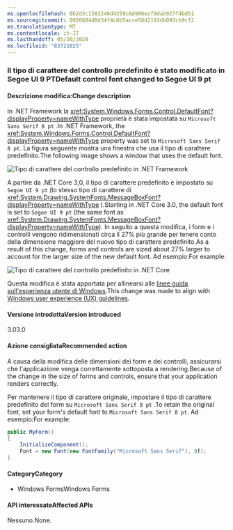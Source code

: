 ```yaml
---
ms.openlocfilehash: 0b2d3c1383246d4259c6d906ecf9dab927f4bdb1
ms.sourcegitcommit: 0926684d8d34f4c6b5acce58d2193db093cb9cf2
ms.translationtype: MT
ms.contentlocale: it-IT
ms.lasthandoff: 05/20/2020
ms.locfileid: "83721025"
---
```

### <a name="default-control-font-changed-to-segoe-ui-9-pt"></a><span data-ttu-id="34385-101">Il tipo di carattere del controllo predefinito è stato modificato in Segoe UI 9 PT</span><span class="sxs-lookup"><span data-stu-id="34385-101">Default control font changed to Segoe UI 9 pt</span></span>

#### <a name="change-description"></a><span data-ttu-id="34385-102">Descrizione modifica:</span><span class="sxs-lookup"><span data-stu-id="34385-102">Change description</span></span>

<span data-ttu-id="34385-103">In .NET Framework la <xref:System.Windows.Forms.Control.DefaultFont?displayProperty=nameWithType> proprietà è stata impostata su `Microsoft Sans Serif 8 pt` .</span><span class="sxs-lookup"><span data-stu-id="34385-103">In .NET Framework, the <xref:System.Windows.Forms.Control.DefaultFont?displayProperty=nameWithType> property was set to `Microsoft Sans Serif 8 pt`.</span></span> <span data-ttu-id="34385-104">La figura seguente mostra una finestra che usa il tipo di carattere predefinito.</span><span class="sxs-lookup"><span data-stu-id="34385-104">The following image shows a window that uses the default font.</span></span>

![Tipo di carattere del controllo predefinito in .NET Framework](~/docs/images/core-changes/windowsforms/control-defaultfont-changed/defaultfont-framework.png)

<span data-ttu-id="34385-106">A partire da .NET Core 3,0, il tipo di carattere predefinito è impostato su `Segoe UI 9 pt` (lo stesso tipo di carattere di <xref:System.Drawing.SystemFonts.MessageBoxFont?displayProperty=nameWithType> ).</span><span class="sxs-lookup"><span data-stu-id="34385-106">Starting in .NET Core 3.0, the default font is set to `Segoe UI 9 pt` (the same font as <xref:System.Drawing.SystemFonts.MessageBoxFont?displayProperty=nameWithType>).</span></span> <span data-ttu-id="34385-107">In seguito a questa modifica, i form e i controlli vengono ridimensionati circa il 27% più grande per tenere conto della dimensione maggiore del nuovo tipo di carattere predefinito.</span><span class="sxs-lookup"><span data-stu-id="34385-107">As a result of this change, forms and controls are sized about 27% larger to account for the larger size of the new default font.</span></span> <span data-ttu-id="34385-108">Ad esempio:</span><span class="sxs-lookup"><span data-stu-id="34385-108">For example:</span></span>

![Tipo di carattere del controllo predefinito in .NET Core](~/docs/images/core-changes/windowsforms/control-defaultfont-changed/defaultfont-core.png)

<span data-ttu-id="34385-110">Questa modifica è stata apportata per allinearsi alle [linee guida sull'esperienza utente di Windows](/windows/win32/uxguide/vis-fonts#fonts-and-colors).</span><span class="sxs-lookup"><span data-stu-id="34385-110">This change was made to align with [Windows user experience (UX) guidelines](/windows/win32/uxguide/vis-fonts#fonts-and-colors).</span></span>

#### <a name="version-introduced"></a><span data-ttu-id="34385-111">Versione introdotta</span><span class="sxs-lookup"><span data-stu-id="34385-111">Version introduced</span></span>

<span data-ttu-id="34385-112">3.0</span><span class="sxs-lookup"><span data-stu-id="34385-112">3.0</span></span>

#### <a name="recommended-action"></a><span data-ttu-id="34385-113">Azione consigliata</span><span class="sxs-lookup"><span data-stu-id="34385-113">Recommended action</span></span>

<span data-ttu-id="34385-114">A causa della modifica delle dimensioni dei form e dei controlli, assicurarsi che l'applicazione venga correttamente sottoposta a rendering.</span><span class="sxs-lookup"><span data-stu-id="34385-114">Because of the change in the size of forms and controls, ensure that your application renders correctly.</span></span>

<span data-ttu-id="34385-115">Per mantenere il tipo di carattere originale, impostare il tipo di carattere predefinito del form su `Microsoft Sans Serif 8 pt` .</span><span class="sxs-lookup"><span data-stu-id="34385-115">To retain the original font, set your form's default font to `Microsoft Sans Serif 8 pt`.</span></span> <span data-ttu-id="34385-116">Ad esempio:</span><span class="sxs-lookup"><span data-stu-id="34385-116">For example:</span></span>

```csharp
public MyForm()
{
    InitializeComponent();
    Font = new Font(new FontFamily("Microsoft Sans Serif"), 8f);
}
```

#### <a name="category"></a><span data-ttu-id="34385-117">Category</span><span class="sxs-lookup"><span data-stu-id="34385-117">Category</span></span>

- <span data-ttu-id="34385-118">Windows Forms</span><span class="sxs-lookup"><span data-stu-id="34385-118">Windows Forms</span></span>

#### <a name="affected-apis"></a><span data-ttu-id="34385-119">API interessate</span><span class="sxs-lookup"><span data-stu-id="34385-119">Affected APIs</span></span>

<span data-ttu-id="34385-120">Nessuno.</span><span class="sxs-lookup"><span data-stu-id="34385-120">None.</span></span>

<!--

#### Affected APIs

- Not detectable via API analysis

-->
